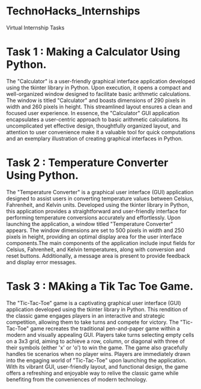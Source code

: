 # TechnoHacks_Internships
Virtual Internship Tasks
# Task 1 : Making a Calculator Using Python.
The "Calculator" is a user-friendly graphical interface application developed using the tkinter library in Python. Upon execution, it opens a compact and well-organized window designed to facilitate basic arithmetic calculations. The window is titled "Calculator" and boasts dimensions of 290 pixels in width and 260 pixels in height. This streamlined layout ensures a clean and focused user experience. In essence, the "Calculator" GUI application encapsulates a user-centric approach to basic arithmetic calculations. Its uncomplicated yet effective design, thoughtfully organized layout, and attention to user convenience make it a valuable tool for quick computations and an exemplary illustration of creating graphical interfaces in Python.
# Task 2 : Temperature Converter Using Python.
The "Temperature Converter" is a graphical user interface (GUI) application designed to assist users in converting temperature values between Celsius, Fahrenheit, and Kelvin units. Developed using the tkinter library in Python, this application provides a straightforward and user-friendly interface for performing temperature conversions accurately and effortlessly. Upon launching the application, a window titled "Temperature Converter" appears. The window dimensions are set to 500 pixels in width and 250 pixels in height, providing an optimal display area for the user interface components.The main components of the application include input fields for Celsius, Fahrenheit, and Kelvin temperatures, along with conversion and reset buttons. Additionally, a message area is present to provide feedback and display error messages.
# Task 3 : MAking a Tik Tac Toe Game.
The "Tic-Tac-Toe" game is a captivating graphical user interface (GUI) application developed using the tkinter library in Python. This rendition of the classic game engages players in an interactive and strategic competition, allowing them to take turns and compete for victory. The "Tic-Tac-Toe" game recreates the traditional pen-and-paper game within a modern and visually appealing GUI. Players take turns selecting empty cells on a 3x3 grid, aiming to achieve a row, column, or diagonal with three of their symbols (either 'x' or 'o') to win the game. The game also gracefully handles tie scenarios when no player wins. Players are immediately drawn into the engaging world of "Tic-Tac-Toe" upon launching the application. With its vibrant GUI, user-friendly layout, and functional design, the game offers a refreshing and enjoyable way to relive the classic game while benefiting from the conveniences of modern technology.
